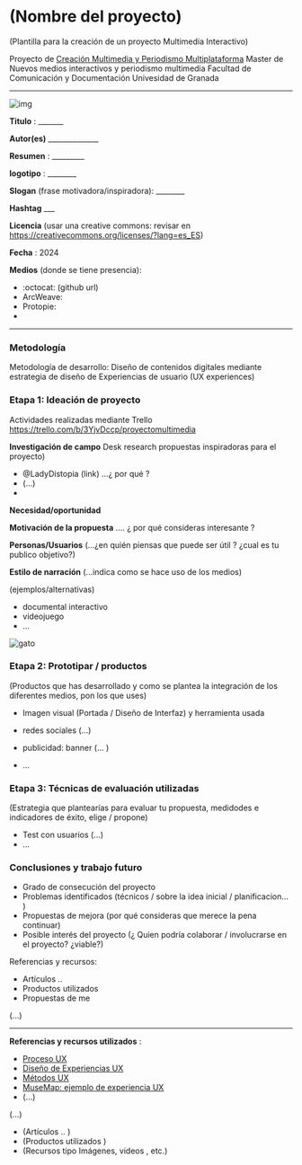 # (Nombre del proyecto)  

(Plantilla para la creación de un proyecto Multimedia Interactivo)

Proyecto de [Creación Multimedia y Periodismo Multiplataforma](https://github.com/mgea/PeriodismoMultimedia)
Master de Nuevos medios interactivos y periodismo multimedia
Facultad de Comunicación y Documentación
Univesidad de Granada  

----
![img](https://images.app.goo.gl/PG5TgcYi8SFg9JfE6)

**Titulo** : _______

**Autor(es)** ______________

**Resumen** : _________

**logotipo** :  ________

**Slogan** (frase motivadora/inspiradora): ________

**Hashtag**  ___

**Licencia**    (usar una creative commons: revisar en https://creativecommons.org/licenses/?lang=es_ES) 

**Fecha** : 2024

**Medios** (donde se tiene presencia): 


* :octocat: (github url) 
* ArcWeave:
* Protopie:
*  



--- 

### Metodología

Metodología de desarrollo: Diseño de contenidos digitales mediante estrategia de diseño de Experiencias de usuario (UX experiences) 

### Etapa 1: Ideación de proyecto 

Actividades realizadas mediante Trello https://trello.com/b/3YjvDccp/proyectomultimedia

**Investigación de campo**   Desk research propuestas inspiradoras para el proyecto) 

* @LadyDistopia (link) ...¿ por qué ?
* (...)
* 


**Necesidad/oportunidad** 

**Motivación de la propuesta** .... ¿ por qué consideras interesante ? 

**Personas/Usuarios**  (...¿en quién piensas que puede ser útil ? ¿cual es tu publico objetivo?) 

**Estilo de narración**  (...indica como se hace uso de los medios)  

(ejemplos/alternativas) 
* documental interactivo 
* videojuego 
* ... 


![gato](https://cdn.pixabay.com/photo/2017/02/20/18/03/cat-2083492_1280.jpg)


### Etapa 2: Prototipar / productos 

(Productos que has desarrollado y como se plantea la integración de los diferentes medios, pon los que uses) 

* Imagen visual (Portada / Diseño de Interfaz) y herramienta usada 

* redes sociales (...) 

* publicidad: banner (... ) 

* ...

### Etapa 3: Técnicas de evaluación utilizadas

(Estrategia que plantearías para evaluar tu propuesta, medidodes e indicadores de éxito, elige / propone) 

* Test con usuarios (...) 
* ... 





### Conclusiones y trabajo futuro


* Grado de consecución del proyecto 
* Problemas identificados  (técnicos / sobre la idea inicial / planificacion… ) 
* Propuestas de mejora (por qué consideras que merece la pena continuar)
* Posible interés del proyecto (¿ Quien podría  colaborar / involucrarse en el proyecto? ¿viable?)


Referencias y recursos: 

* Artículos ..  
* Productos utilizados  
* Propuestas de me

(...)






----

**Referencias y recursos utilizados** :

* [Proceso UX](https://uxmastery.com/resources/process/)
* [Diseño de Experiencias UX](http://www.nosolousabilidad.com/articulos/uxd.htm) 
* [Métodos UX](https://mgea.github.io/UX-DIU-Checklist/index.html) 
* [MuseMap: ejemplo de experiencia UX](https://blog.prototypr.io/musemap-street-art-app-ux-case-study-9bec6a99823b) 
* (...) 

(...)
* (Artículos ..  )
* (Productos utilizados ) 
* (Recursos tipo Imágenes, videos , etc.) 












